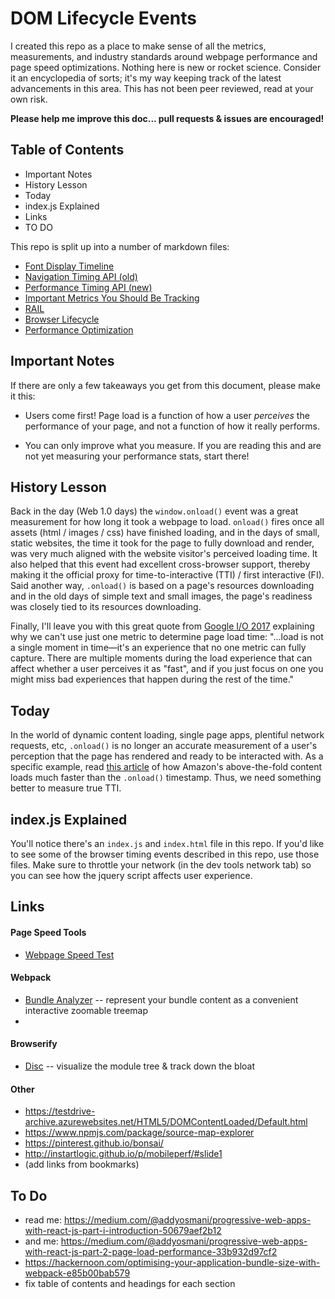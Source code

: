 # DOM Lifecycle Events
I created this repo as a place to make sense of all the metrics, measurements, and industry standards around webpage performance and page speed optimizations.  Nothing here is new or rocket science.  Consider it an encyclopedia of sorts; it's my way keeping track of the latest advancements in this area.  This has not been peer reviewed, read at your own risk.  

**Please help me improve this doc... pull requests & issues are encouraged!**


## Table of Contents
- Important Notes
- History Lesson
- Today
- index.js Explained
- Links
- TO DO

This repo is split up into a number of markdown files:
- [Font Display Timeline](./Fonts.md)
- [Navigation Timing API (old)](./Navigation_Timing_API.md)
- [Performance Timing API (new)](./Navigation_Timing_API.md)
- [Important Metrics You Should Be Tracking](./Important_Metrics.md)
- [RAIL](./RAIL.md)
- [Browser Lifecycle](Browser_Lifecycle.md)
- [Performance Optimization](./Performance_Optimizations.md)


## Important Notes
If there are only a few takeaways you get from this document, please make it this:
- Users come first!  Page load is a function of how a user _perceives_ the performance of your page, and not a function of how it really performs.  

- You can only improve what you measure.  If you are reading this and are not yet measuring your performance stats, start there!


## History Lesson
Back in the day (Web 1.0 days) the `window.onload()` event was a great measurement for how long it took a webpage to load. `onload()` fires once all assets (html / images / css) have finished loading, and in the days of small, static websites, the time it took for the page to fully download and render, was very much aligned with the website visitor's perceived loading time.  It also helped that this event had excellent cross-browser support, thereby making it the official proxy for time-to-interactive (TTI) / first interactive (FI).  Said another way, `.onload()` is based on a page's resources downloading and in the old days of simple text and small images, the page's readiness was closely tied to its resources downloading.

Finally, I'll leave you with this great quote from [Google I/O 2017](https://developers.google.com/web/updates/2017/06/user-centric-performance-metrics) explaining why we can't use just one metric to determine page load time: "...load is not a single moment in time—it's an experience that no one metric can fully capture. There are multiple moments during the load experience that can affect whether a user perceives it as "fast", and if you just focus on one you might miss bad experiences that happen during the rest of the time."


## Today
In the world of dynamic content loading, single page apps, plentiful network requests, etc, `.onload()` is no longer an accurate measurement of a user's perception that the page has rendered and ready to be interacted with.  As a specific example, read [this article](http://www.stevesouders.com/blog/2013/05/13/moving-beyond-window-onload/) of how Amazon's above-the-fold content loads much faster than the `.onload()` timestamp.  Thus, we need something better to measure true TTI.

## index.js Explained
You'll notice there's an `index.js` and `index.html` file in this repo.  If you'd like to see some of the browser timing events described in this repo, use those files.  Make sure to throttle your network (in the dev tools network tab) so you can see how the jquery script affects user experience.

## Links

#### Page Speed Tools
- [Webpage Speed Test](https://www.webpagetest.org/)

#### Webpack
- [Bundle Analyzer](https://www.npmjs.com/package/webpack-bundle-analyzer) -- represent your bundle content as a convenient interactive zoomable treemap
-

#### Browserify
- [Disc](https://github.com/hughsk/disc) -- visualize the module tree & track down the bloat

#### Other
- https://testdrive-archive.azurewebsites.net/HTML5/DOMContentLoaded/Default.html
- https://www.npmjs.com/package/source-map-explorer
- https://pinterest.github.io/bonsai/
- http://instartlogic.github.io/p/mobileperf/#slide1
- (add links from bookmarks)

## To Do
- read me: https://medium.com/@addyosmani/progressive-web-apps-with-react-js-part-i-introduction-50679aef2b12
- and me: https://medium.com/@addyosmani/progressive-web-apps-with-react-js-part-2-page-load-performance-33b932d97cf2
- https://hackernoon.com/optimising-your-application-bundle-size-with-webpack-e85b00bab579
- fix table of contents and headings for each section
